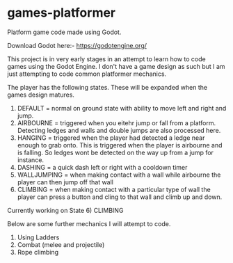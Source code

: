 # games-platformer
Platform game code made using Godot.

Download Godot here:- https://godotengine.org/

This project is in very early stages in an attempt to learn how to code games using the Godot Engine. I don't have a game design as such but I am just attempting to code common platformer mechanics.

The player has the following states. These will be expanded when the games design matures.
1) DEFAULT = normal on ground state with ability to move left and right and jump.
2) AIRBOURNE = triggered when you eitehr jump or fall from a platform. Detecting ledges and walls and double jumps are also processed here.
3) HANGING = triggered when the player had detected a ledge near enough to grab onto.  This is triggered when the player is airbourne and is falling. So ledges wont be detected on the way up from a jump for instance.
4) DASHING = a quick dash left or right with a cooldown timer
5) WALLJUMPING = when making contact with a wall while airbourne the player can then jump off that wall
6) CLIMBING = when making contact with a particular type of wall the player can press a button and cling to that wall and climb up and down.

Currently working on State 6) CLIMBING

Below are some further mechanics I will attempt to code.

1) Using Ladders
2) Combat (melee and projectile)
3) Rope climbing


